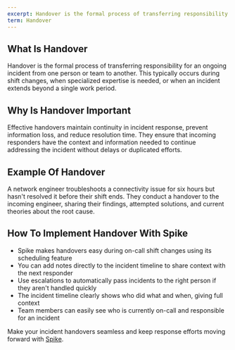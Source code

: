```yaml
---
excerpt: Handover is the formal process of transferring responsibility for an ongoing incident from one person or team to another.
term: Handover
---
```

## What Is Handover

Handover is the formal process of transferring responsibility for an ongoing incident from one person or team to another. This typically occurs during shift changes, when specialized expertise is needed, or when an incident extends beyond a single work period.

## Why Is Handover Important

Effective handovers maintain continuity in incident response, prevent information loss, and reduce resolution time. They ensure that incoming responders have the context and information needed to continue addressing the incident without delays or duplicated efforts.

## Example Of Handover

A network engineer troubleshoots a connectivity issue for six hours but hasn't resolved it before their shift ends. They conduct a handover to the incoming engineer, sharing their findings, attempted solutions, and current theories about the root cause.

## How To Implement Handover With Spike

- Spike makes handovers easy during on-call shift changes using its scheduling feature
- You can add notes directly to the incident timeline to share context with the next responder
- Use escalations to automatically pass incidents to the right person if they aren't handled quickly
- The incident timeline clearly shows who did what and when, giving full context
- Team members can easily see who is currently on-call and responsible for an incident

Make your incident handovers seamless and keep response efforts moving forward with [Spike](https://app.spike.sh/signup).